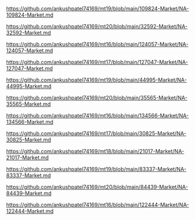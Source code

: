 <p><a href="https://github.com/ankushpatel74169/mt19/blob/main/109824-Market/NA-109824-Market.md">https://github.com/ankushpatel74169/mt19/blob/main/109824-Market/NA-109824-Market.md</a></p><p><a href="https://github.com/ankushpatel74169/mt20/blob/main/32592-Market/NA-32592-Market.md">https://github.com/ankushpatel74169/mt20/blob/main/32592-Market/NA-32592-Market.md</a></p><p><a href="https://github.com/ankushpatel74169/mt16/blob/main/124057-Market/NA-124057-Market.md">https://github.com/ankushpatel74169/mt16/blob/main/124057-Market/NA-124057-Market.md</a></p><p><a href="https://github.com/ankushpatel74169/mt17/blob/main/127047-Market/NA-127047-Market.md">https://github.com/ankushpatel74169/mt17/blob/main/127047-Market/NA-127047-Market.md</a></p><p><a href="https://github.com/ankushpatel74169/mt19/blob/main/44995-Market/NA-44995-Market.md">https://github.com/ankushpatel74169/mt19/blob/main/44995-Market/NA-44995-Market.md</a></p><p><a href="https://github.com/ankushpatel74169/mt20/blob/main/35565-Market/NA-35565-Market.md">https://github.com/ankushpatel74169/mt20/blob/main/35565-Market/NA-35565-Market.md</a></p><p><a href="https://github.com/ankushpatel74169/mt16/blob/main/134566-Market/NA-134566-Market.md">https://github.com/ankushpatel74169/mt16/blob/main/134566-Market/NA-134566-Market.md</a></p><p><a href="https://github.com/ankushpatel74169/mt17/blob/main/30825-Market/NA-30825-Market.md">https://github.com/ankushpatel74169/mt17/blob/main/30825-Market/NA-30825-Market.md</a></p><p><a href="https://github.com/ankushpatel74169/mt18/blob/main/21017-Market/NA-21017-Market.md">https://github.com/ankushpatel74169/mt18/blob/main/21017-Market/NA-21017-Market.md</a></p><p><a href="https://github.com/ankushpatel74169/mt19/blob/main/83337-Market/NA-83337-Market.md">https://github.com/ankushpatel74169/mt19/blob/main/83337-Market/NA-83337-Market.md</a></p><p><a href="https://github.com/ankushpatel74169/mt20/blob/main/84439-Market/NA-84439-Market.md">https://github.com/ankushpatel74169/mt20/blob/main/84439-Market/NA-84439-Market.md</a></p><p><a href="https://github.com/ankushpatel74169/mt16/blob/main/122444-Market/NA-122444-Market.md">https://github.com/ankushpatel74169/mt16/blob/main/122444-Market/NA-122444-Market.md</a></p>
